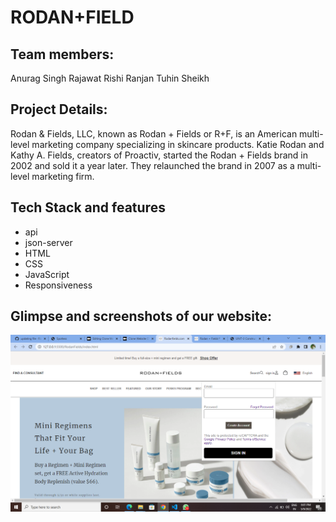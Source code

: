 # RODAN+FIELD

## Team members:
Anurag Singh Rajawat
Rishi Ranjan
Tuhin Sheikh

## Project Details:
Rodan & Fields, LLC, known as Rodan + Fields or R+F, is an American multi-level marketing company specializing in skincare products. Katie Rodan and Kathy A. Fields, creators of Proactiv, started the Rodan + Fields brand in 2002 and sold it a year later. They relaunched the brand in 2007 as a multi-level marketing firm.

## Tech Stack and features
- api
- json-server
- HTML
- CSS
- JavaScript
- Responsiveness

## Glimpse and screenshots of our website:
![Screenshot_226](https://github.com/anurag-asr/Rodan-field/blob/main/Screenshot%20(42).png)


 
